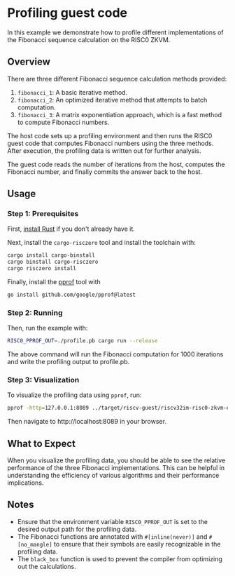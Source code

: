 # Profiling guest code

In this example we demonstrate how to profile different implementations of the Fibonacci sequence calculation on the RISC0 ZKVM.

## Overview

There are three different Fibonacci sequence calculation methods provided:

1. `fibonacci_1`: A basic iterative method.
2. `fibonacci_2`: An optimized iterative method that attempts to batch computation.
3. `fibonacci_3`: A matrix exponentiation approach, which is a fast method to compute Fibonacci numbers.

The host code sets up a profiling environment and then runs the RISC0 guest code that computes Fibonacci numbers using the three methods. After execution, the profiling data is written out for further analysis.

The guest code reads the number of iterations from the host, computes the Fibonacci number, and finally commits the answer back to the host.

## Usage

### Step 1: Prerequisites
First, [install Rust] if you don't already have it.

Next, install the `cargo-risczero` tool and install the toolchain with:
```bash
cargo install cargo-binstall
cargo binstall cargo-risczero
cargo risczero install
```

Finally, install the [pprof] tool with
```bash
go install github.com/google/pprof@latest
```

### Step 2: Running
Then, run the example with:
```bash
RISC0_PPROF_OUT=./profile.pb cargo run --release
```

The above command will run the Fibonacci computation for 1000 iterations and write the profiling output to profile.pb.

### Step 3: Visualization
To visualize the profiling data using `pprof`, run:
```bash
pprof -http=127.0.0.1:8089 ../target/riscv-guest/riscv32im-risc0-zkvm-elf/release/fibonacci profile.pb
```

Then navigate to http://localhost:8089 in your browser.

## What to Expect
When you visualize the profiling data, you should be able to see the relative performance of the three Fibonacci implementations. This can be helpful in understanding the efficiency of various algorithms and their performance implications.

## Notes
- Ensure that the environment variable `RISC0_PPROF_OUT` is set to the desired output path for the profiling data.
- The Fibonacci functions are annotated with `#[inline(never)]` and `#[no_mangle]` to ensure that their symbols are easily recognizable in the profiling data.
- The `black_box` function is used to prevent the compiler from optimizing out the calculations.

[install Rust]: https://doc.rust-lang.org/cargo/getting-started/installation.html
[pprof]: https://github.com/google/pprof
